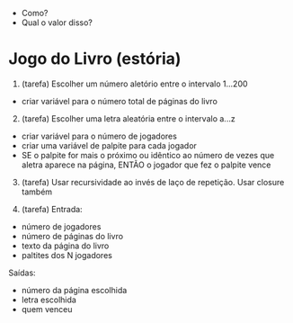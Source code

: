 - Como?
- Qual o valor disso?


# Jogo do Livro (estória)

1. (tarefa) Escolher um número aletório entre o intervalo 1...200 

- criar variável para o número total de páginas do livro


2. (tarefa) Escolher uma letra aleatória entre o intervalo a...z

- criar variável para o número de jogadores
- criar uma variável de palpite para cada jogador
- SE o palpite for mais o próximo ou idêntico ao número de vezes que aletra aparece na página, ENTÃO o jogador que fez o palpite vence

3. (tarefa) Usar recursividade ao invés de laço de repetição. Usar closure também

4. (tarefa)
Entrada:
- número de jogadores
- número de páginas do livro
- texto da página do livro
- paltites dos N jogadores

Saídas:
- número da página escolhida
- letra escolhida
- quem venceu